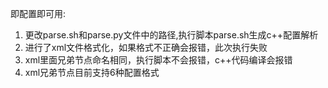 即配置即可用:
1. 更改parse.sh和parse.py文件中的路径,执行脚本parse.sh生成c++配置解析
2. 进行了xml文件格式化，如果格式不正确会报错，此次执行失败
3. xml里面兄弟节点命名相同，执行脚本不会报错，c++代码编译会报错
4. xml兄弟节点目前支持6种配置格式
